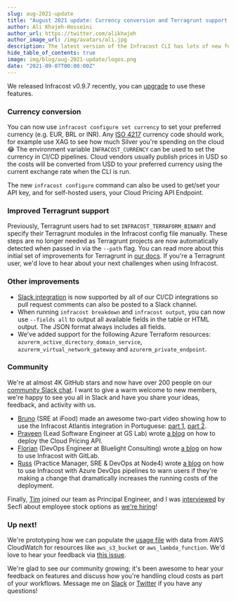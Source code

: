 ```yaml
---
slug: aug-2021-update
title: "August 2021 update: Currency conversion and Terragrunt support!"
author: Ali Khajeh-Hosseini
author_url: https://twitter.com/alikhajeh
author_image_url: /img/avatars/ali.jpg
description: The latest version of the Infracost CLI has lots of new features, upgrade to try them!
hide_table_of_contents: true
image: img/blog/aug-2021-update/logos.png
date: "2021-09-07T00:00:00Z"
---
```


We released Infracost v0.9.7 recently, you can [upgrade](/docs/#1-install-infracost) to use these features.

### Currency conversion

You can now use `infracost configure set currency` to set your preferred currency (e.g. EUR, BRL or INR). Any [ISO 4217](https://en.wikipedia.org/wiki/ISO_4217#Active_codes) currency code should work, for example use XAG to see how much Silver you're spending on the cloud 😂 The environment variable `INFRACOST_CURRENCY` can be used to set the currency in CI/CD pipelines. Cloud vendors usually publish prices in USD so the costs will be converted from USD to your preferred currency using the current exchange rate when the CLI is run.

The new `infracost configure` command can also be used to get/set your API key, and for self-hosted users, your Cloud Pricing API Endpoint.

### Improved Terragrunt support

Previously, Terragrunt users had to set `INFRACOST_TERRAFORM_BINARY` and specify their Terragrunt modules in the Infracost config file manually. These steps are no longer needed as Terragrunt projects are now automatically detected when passed in via the `--path` flag. You can read more about this initial set of improvements for Terragrunt in [our docs](/docs/iac_tools/terragrunt). If you're a Terragrunt user, we'd love to hear about your next challenges when using Infracost.

### Other improvements

- [Slack integration](/docs/integrations/cicd#slack) is now supported by all of our CI/CD integrations so pull request comments can also be posted to a Slack channel.
- When running `infracost breakdown` and `infracost output`, you can now use `--fields all` to output all available fields in the table or HTML output. The JSON format always includes all fields.
- We've added support for the following Azure Terraform resources: `azurerm_active_directory_domain_service`, `azurerm_virtual_network_gateway` and `azurerm_private_endpoint`.

### Community

We're at almost 4K GitHub stars and now have over 200 people on our [community Slack chat](https://www.infracost.io/community-chat). I want to give a warm welcome to new members, we're happy to see you all in Slack and have you share your ideas, feedback, and activity with us.

  - [Bruno](https://www.linkedin.com/in/bruno-russi/) (SRE at iFood) made an awesome two-part video showing how to use the Infracost Atlantis integration in Portuguese: [part 1](https://www.youtube.com/watch?v=L8S7uQ0NP4c), [part 2](https://www.youtube.com/watch?v=3VR0HBp2cv0).
  - [Praveen](https://www.linkedin.com/in/praveen-ghuge-a72952a7/) (Lead Software Engineer at GS Lab) wrote [a blog](https://medium.com/@pravin94ghuge/infracost-a-guide-on-how-to-get-started-8b12c67c3d8c) on how to deploy the Cloud Pricing API.
  - [Florian](https://www.linkedin.com/in/florianpialoux/) (DevOps Engineer at Bluelight Consulting) wrote [a blog](https://bluelight.co/blog/infracost-how-to-get-started) on how to use Infracost with GitLab.
  - [Russ](https://www.linkedin.com/in/russmckendrick/) (Practice Manager, SRE & DevOps at Node4) wrote [a blog](https://www.mediaglasses.blog/2021/08/24/tracking-costs-in-terraform-using-infracost/) on how to use Infracost with Azure DevOps pipelines to warn users if they're making a change that dramatically increases the running costs of the deployment.

Finally, [Tim](https://www.linkedin.com/in/tim-mcfadden-92672633/) joined our team as Principal Engineer, and I was [interviewed](https://equityacademy.secfi.com/equity-academy/once-burned-by-a-90-day-exercise-window-this-founder-is-extending-it-out-to-10-years) by Secfi about employee stock options as [we're hiring](https://infracost.io/join-the-team)!

### Up next!

We're prototyping how we can populate the [usage file](/docs/usage_based_resources) with data from AWS CloudWatch for resources like `aws_s3_bucket` or `aws_lambda_function`. We'd love to hear your feedback via [this issue](https://github.com/infracost/infracost/issues/730).

We're glad to see our community growing; it's been awesome to hear your feedback on features and discuss how you're handling cloud costs as part of your workflows. Message me on [Slack](https://www.infracost.io/community-chat) or [Twitter](twitter.com/alikhajeh) if you have any questions!
